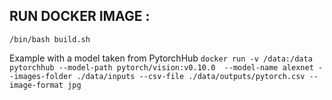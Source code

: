 ## RUN DOCKER IMAGE :

```/bin/bash build.sh```

Example with a model taken from PytorchHub
```docker run -v /data:/data pytorchhub --model-path pytorch/vision:v0.10.0  --model-name alexnet --images-folder ./data/inputs --csv-file ./data/outputs/pytorch.csv --image-format jpg```